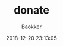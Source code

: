 ---
layout: donate
title: donate
author: Baokker
date: 2018-12-20 23:13:05
keywords: 谢谢饲主了喵~
description: 
comments: false
photos: https://raw.githubusercontent.com/Baokker/cdn_for_blog/main/img/banner/donate.jpg
---